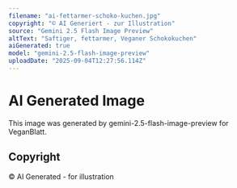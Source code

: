 ```yaml
---
filename: "ai-fettarmer-schoko-kuchen.jpg"
copyright: "© AI Generiert - zur Illustration"
source: "Gemini 2.5 Flash Image Preview"
altText: "Saftiger, fettarmer, Veganer Schokokuchen"
aiGenerated: true
model: "gemini-2.5-flash-image-preview"
uploadDate: "2025-09-04T12:27:56.114Z"
---
```


# AI Generated Image

This image was generated by gemini-2.5-flash-image-preview for VeganBlatt.

## Copyright
© AI Generated - for illustration
